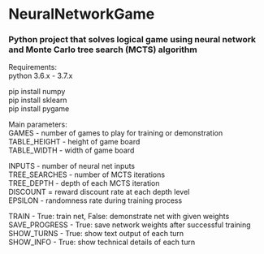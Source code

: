 # NeuralNetworkGame

### Python project that solves logical game using neural network and Monte Carlo tree search (MCTS) algorithm

Requirements:\
  python 3.6.x - 3.7.x
  
  pip install numpy\
  pip install sklearn\
  pip install pygame

Main parameters:\
  GAMES - number of games to play for training or demonstration\
  TABLE_HEIGHT - height of game board\
  TABLE_WIDTH - width of game board

  INPUTS - number of neural net inputs\
  TREE_SEARCHES - number of MCTS iterations\
  TREE_DEPTH - depth of each MCTS iteration\
  DISCOUNT = reward discount rate at each depth level\
  EPSILON - randomness rate during training process

  TRAIN - True: train net, False: demonstrate net with given weights\
  SAVE_PROGRESS - True: save network weights after successful training\
  SHOW_TURNS - True: show text output of each turn\
  SHOW_INFO - True: show technical details of each turn
